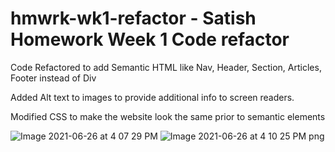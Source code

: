 # hmwrk-wk1-refactor - Satish Homework Week 1 Code refactor

Code Refactored to add Semantic HTML like Nav, Header, Section, Articles, Footer instead of Div

Added Alt text to images to provide additional info to screen readers.

Modified CSS to make the website look the same prior to semantic elements

![Image 2021-06-26 at 4 07 29 PM](https://user-images.githubusercontent.com/40348966/123526981-d57c5380-d698-11eb-9bc9-2773099b92cc.png)
![Image 2021-06-26 at 4 10 25 PM png](https://user-images.githubusercontent.com/40348966/123527006-0eb4c380-d699-11eb-9d62-c4e73f7ff2ab.png)


